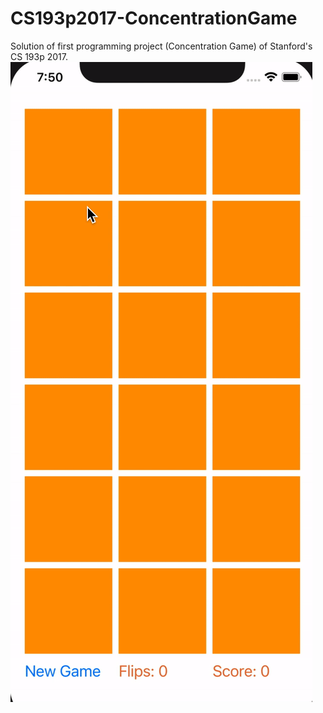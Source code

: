 # CS193p2017-ConcentrationGame
Solution of first programming project (Concentration Game) of Stanford's CS 193p 2017.
![Demo Gif Image](demo.gif)